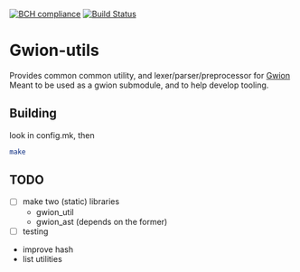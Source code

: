 [![BCH compliance](https://bettercodehub.com/edge/badge/fennecdjay/gwion-util?branch=master)](https://bettercodehub.com/)
[![Build Status](https://travis-ci.org/fennecdjay/gwion-util.svg?branch=master)](https://travis-ci.org/fennecdjay/gwion-util)

# Gwion-utils

Provides common common utility, and lexer/parser/preprocessor for 
[Gwion](https://github.com/fennecdjay/gwion)  
Meant to be used as a gwion submodule, and to help develop tooling.

## Building
look in config.mk, then
```sh
make
```

## TODO
  * [ ] make two (static) libraries
    + gwion_util
    + gwion_ast (depends on the former)
  * [ ] testing
  * improve hash
  * list utilities
